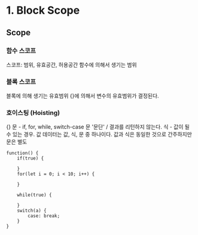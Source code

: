 # 1. Block Scope

## Scope

### 함수 스코프

스코프: 범위, 유효공간, 허용공간
함수에 의해서 생기는 범위

### 블록 스코프

블록에 의해 생기는 유효범위
{}에 의해서 변수의 유효범위가 결정된다.

### 호이스팅 (Hoisting)

{}
문 - if, for, while, switch-case 문 '문단' / 결과를 리턴하지 않는다.
식 - 값이 될 수 있는 경우.
값
데이터는 값, 식, 문 중 하나이다.
값과 식은 동일한 것으로 간주하지만 문은 별도

```
function() {
    if(true) {

    }
    for(let i = 0; i < 10; i++) {

    }

    while(true) {

    }
    switch(a) {
        case: break;
    }
}
```
